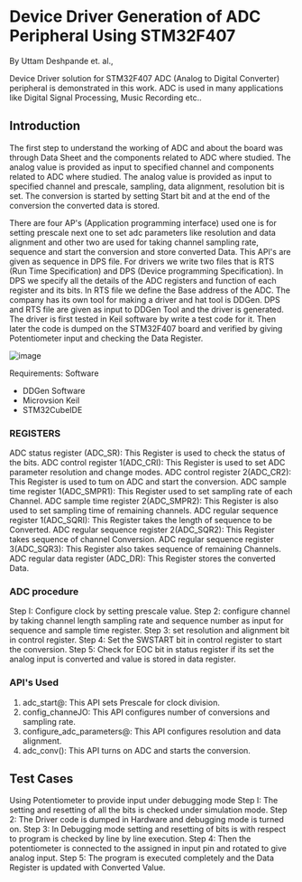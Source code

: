 # Device Driver Generation of ADC Peripheral Using STM32F407
By Uttam Deshpande et. al.,

Device Driver solution for STM32F407 ADC (Analog to Digital Converter) peripheral is demonstrated in this work. ADC is used in many applications like Digital Signal Processing, Music Recording etc.. 

## Introduction
The first step to understand the working of ADC and about the board was through Data Sheet and the components related to ADC where studied. The analog value is provided as input to specified channel and components related to ADC where studied. The analog value is provided as input to specified channel and prescale, sampling, data alignment, resolution bit is set. The conversion is started by setting Start bit and at the end of the conversion the converted data is stored. 

There are four AP's (Application programming interface) used one is for setting prescale next one to set adc parameters like resolution and data alignment and other two are used for taking channel sampling rate, sequence and start the conversion and store converted Data. This APl's are given as sequence in DPS file. For drivers we write two files that is RTS (Run Time Specification) and DPS (Device programming Specification). In DPS we specify all the details of the ADC registers and function of each register and its bits. In RTS file we define the Base address of the ADC. The company has its own tool for making a driver and hat tool is DDGen. DPS and RTS file are given as input to DDGen Tool and the driver is generated. The driver is first tested in Keil software by write a test code for it. Then later the code is dumped on the STM32F407 board and verified by giving Potentiometer input and checking the Data Register. 

![image](https://user-images.githubusercontent.com/107185323/198996560-9b044c6e-e3d7-43e3-95e0-61576b08f006.png)

Requirements: Software
* DDGen Software
* Microvsion Keil
* STM32CubeIDE

### REGISTERS
ADC status register (ADC_SR):  This Register is used to check the status of the bits.
ADC control register 1(ADC_CRI): This Register is used to set ADC parameter resolution and change modes.
ADC control register 2(ADC_CR2): This Register is used to tum on ADC and start the conversion.
ADC sample time register 1(ADC_SMPR1):  This Register used to set sampling rate of each Channel.
ADC sample time register 2(ADC_SMPR2): This Register is also used to set sampling time of remaining channels.
ADC regular sequence register 1(ADC_SQRI): This Register takes the length of sequence to be Converted.
ADC regular sequence register 2(ADC_SQR2):  This Register takes sequence of channel Conversion.
ADC regular sequence register 3(ADC_SQR3):  This Register also takes sequence of remaining Channels.
ADC regular data register (ADC_DR):  This Register stores the converted Data.
	
### ADC procedure
Step I: Configure clock by setting prescale value.
Step 2: configure channel by taking channel length sampling rate and sequence number as input for sequence and sample time register.
Step 3: set resolution and alignment bit in control register.
Step 4:  Set the SWSTART bit in control register to start the conversion.
Step 5:  Check for EOC bit in status register if its set the analog input is converted and value is stored in data register.


### API's Used
1.	adc_start@:  This API sets Prescale for clock division.
2.	config_channeJO: This API configures number of conversions and sampling rate.
3.	configure_adc_parameters@:  This API configures resolution and data alignment.
4.	adc_conv():  This API turns on ADC and starts the conversion.

## Test Cases
Using Potentiometer to provide input under debugging mode
Step I: The setting and resetting of all the bits is checked under simulation mode. 
Step 2: The Driver code is dumped in Hardware and debugging mode is turned on.
Step 3: In Debugging mode setting and resetting of bits is with respect to program is checked by line by line execution.
Step 4: Then the potentiometer is connected to the assigned in input pin and rotated to give analog input. 
Step 5: The program is executed completely and the Data Register is updated with Converted Value.


